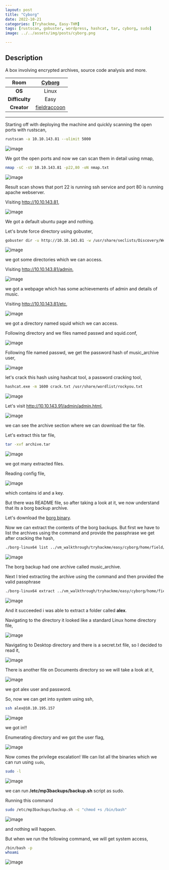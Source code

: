 ```yaml
---
layout: post
title: "Cyborg"
date: 2022-10-21
categories: [Tryhackme, Easy-THM]
tags: [rustscan, gobuster, wordpress, hashcat, tar, cyborg, sudo]
image: ../../assets/img/posts/cyborg.png 

---
```


## Description

A box involving encrypted archives, source code analysis and more.

|**Room**|[Cyborg](https://tryhackme.com/room/cyborgt8)|
|:---:|:---:|
|**OS**|Linux|
|**Difficulty**|Easy|
|**Creator**|[fieldraccoon](https://tryhackme.com/p/fieldraccoon)|

---

Starting off with deploying the machine and quickly scanning the open ports with rustscan,

```bash
rustscan -a 10.10.143.81 --ulimit 5000
```

![image](https://user-images.githubusercontent.com/67465230/187599515-d047c7a3-9a67-4188-8b4f-95312fa6114c.png)

We got the open ports and now we can scan them in detail using nmap,

```bash
nmap -sC -sV 10.10.143.81 -p22,80 -oN nmap.txt
```

![image](https://user-images.githubusercontent.com/67465230/187599555-a8ed0d33-436e-45c2-9cce-2628c0da3111.png)

Result scan shows that port 22 is running ssh service and port 80 is running apache webserver.

Visiting http://10.10.143.81,

![image](https://user-images.githubusercontent.com/67465230/187599589-496a71fb-b5d1-436d-b017-bbee403202b1.png)

We got a default ubuntu page and nothing.

Let's brute force directory using gobuster,

```bash
gobuster dir -u http://10.10.143.81 -w /usr/share/seclists/Discovery/Web-Content/common.txt -q 2>/dev/null
```

![image](https://user-images.githubusercontent.com/67465230/187599678-df2eacc1-d12d-45ea-befb-0795ff186bed.png)

we got some directories which we can access.

Visiting http://10.10.143.81/admin,

![image](https://user-images.githubusercontent.com/67465230/187599708-5491313c-bbb5-46c3-9097-6e92e337d9da.png)

we got a webpage which has some achievements of admin and details of music.

Visiting http://10.10.143.81/etc,

![image](https://user-images.githubusercontent.com/67465230/187599837-d2de2508-c0cd-41ac-8d64-b76040e9a549.png)

we got a directory named squid which we can access.

Following directory and we files named passwd and squid.conf,

![image](https://user-images.githubusercontent.com/67465230/187599865-b5e541e3-e1b7-4962-bff7-6ab199e8144c.png)

Following file named passwd, we get the password hash of music_archive user,

![image](https://user-images.githubusercontent.com/67465230/187599903-f1d9e0d8-958c-4ca9-9f7e-60f0f2bb8225.png)

let's crack this hash using hashcat tool, a password cracking tool,

```bash
hashcat.exe -m 1600 crack.txt /usr/share/wordlist/rockyou.txt
```

![image](https://user-images.githubusercontent.com/67465230/187599936-0deff078-db3f-4ef4-b1a6-9cdf486fd962.png)

Let's visit http://10.10.143.91/admin/admin.html,

![image](https://user-images.githubusercontent.com/67465230/187600024-1de7350f-5303-4ec9-8448-07dff7bcc910.png)

we can see the archive section where we can download the tar file.

Let's extract this tar file,

```bash
tar -xvf archive.tar
```

![image](https://user-images.githubusercontent.com/67465230/187600051-954e3e0a-996b-4ec5-9dbd-d24b7bd0fa1a.png)

we got many extracted files.

Reading config file,

![image](https://user-images.githubusercontent.com/67465230/187600080-b4a63bd6-4afe-4942-be14-9f44727c7fef.png)

which contains id and a key.

But there was README file, so after taking a look at it, we now understand that its a borg backup archive.

Let's download the [borg binary](https://github.com/borgbackup/borg/releases/tag/1.1.17).

Now we can extract the contents of the borg backups. But first we have to list the archives using the command and provide the passphrase we get after cracking the hash,

```bash
./borg-linux64 list ../vm_walkthrough/tryhackme/easy/cyborg/home/field/dev/final_archive
```

![image](https://user-images.githubusercontent.com/67465230/187600120-534cef89-25bc-4c68-9aa2-e3d6d4931230.png)

The borg backup had one archive called music_archive.

Next I tried extracting the archive using the command and then provided the valid passphrase

```bash
./borg-linux64 extract ../vm_walkthrough/tryhackme/easy/cyborg/home/field/dev/final_archive::music_archive
```

![image](https://user-images.githubusercontent.com/67465230/187600180-fa2ccf20-d4ad-46de-bef2-26c3d838e7ca.png)

And it succeeded i was able to extract a folder called **alex**.

Navigating to the directory it looked like a standard Linux home directory file,

![image](https://user-images.githubusercontent.com/67465230/187600204-32a7656a-96bf-4984-8d55-ef93a6fa60bc.png)

Navigating to Desktop directory and there is a secret.txt file, so I decided to read it,

![image](https://user-images.githubusercontent.com/67465230/187600304-c501165f-6bb0-4abc-8d05-e09a2cfb9e94.png)

There is another file on Documents directory so we will take a look at it,

![image](https://user-images.githubusercontent.com/67465230/197128756-f4b2f6db-938f-4630-a6fe-46fd63133a5a.png)

we got alex user and password. 

So, now we can get into system using ssh,

```bash
ssh alex@10.10.195.157
```

![image](https://user-images.githubusercontent.com/67465230/187600454-5b980c37-0213-4946-8d36-94e0861e28f1.png)

we got in!!

Enumerating directory and we got the user flag,

![image](https://user-images.githubusercontent.com/67465230/187600485-f167aa4a-9edb-4300-97e2-dd983c3b5cce.png)

Now comes the privilege escalation! We can list all the binaries which we can run using `sudo`,

```bash
sudo -l
```

![image](https://user-images.githubusercontent.com/67465230/187601062-aedff5be-3ad4-4317-8964-6bc8158ccd60.png)

we can run **/etc/mp3backups/backup.sh** script as sudo.

Running this command

```bash
sudo /etc/mp3backups/backup.sh -c "chmod +s /bin/bash"
```

![image](https://user-images.githubusercontent.com/67465230/187601219-8d4cbba1-0b14-4c99-95dd-9f8cec8b82f3.png)

and nothing will happen.

But when we run the following command, we will get system access,

```bash
/bin/bash -p
whoami
```

![image](https://user-images.githubusercontent.com/67465230/187601316-eed9e158-5ff4-43b2-b741-77bd4ac92a22.png)

